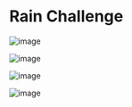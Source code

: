 <h1>Rain Challenge</h1>

![image](https://github.com/user-attachments/assets/d17bc0f4-b191-43be-a92c-35a5ef4032cd)

![image](https://github.com/user-attachments/assets/0fe7025a-247e-4734-b170-7746b0d016fe)

![image](https://github.com/user-attachments/assets/d711eaeb-4fb8-4086-ab59-91a654e791e3)

![image](https://github.com/user-attachments/assets/6fe66c96-a329-4b48-a0d0-a9bde2031675)

